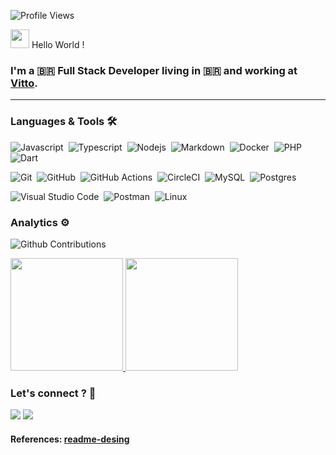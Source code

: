 ![Profile Views](http://estruyf-github.azurewebsites.net/api/VisitorHit?user=kaiorr&repo=kaiorr&countColorcountColor)

<img src="https://emojis.slackmojis.com/emojis/images/1531849430/4246/blob-sunglasses.gif?1531849430" width="30"/> Hello World !

### I'm a 🇧🇷  Full Stack Developer living in 🇧🇷 and working at [Vitto](http://sistemavitto.com.br/).

---
### Languages & Tools 🛠

![Javascript](https://img.shields.io/badge/-Javascript-05122A?style=flat&logo=Javascript)&nbsp;
![Typescript](https://img.shields.io/badge/-typescript-05122A?style=flat&logo=typescript&logoColor=white)&nbsp;
![Nodejs](https://img.shields.io/badge/-node.js-05122A?style=flat&logo=node.js&logoColor=white)&nbsp;
![Markdown](https://img.shields.io/badge/-Markdown-05122A?style=flat&logo=markdown)&nbsp;
![Docker](https://img.shields.io/badge/-Docker-05122A?style=flat&logo=docker)&nbsp;
![PHP](https://img.shields.io/badge/-Php-05122A?style=flat&logo=php&logoColor=blue)&nbsp;
![Dart](https://img.shields.io/badge/-Dart-05122A?style=flat&logo=dart&logoColor=green)

![Git](https://img.shields.io/badge/-Git-05122A?style=flat&logo=git)&nbsp;
![GitHub](https://img.shields.io/badge/-GitHub-05122A?style=flat&logo=github)&nbsp;
![GitHub Actions](https://img.shields.io/badge/GitHub%20Actions%20-05122A?style=flat&logo=github-actions&logoColor=white)&nbsp;
![CircleCI](https://img.shields.io/badge/CircleCI-05122A?style=flat&logo=circleci&logoColor=white)&nbsp;
![MySQL](https://img.shields.io/badge/-MySQL-05122A?style=flat&logo=mysql&logoColor=white)&nbsp;
![Postgres](https://img.shields.io/badge/-Postgres-05122A?style=flat&logo=postgresql)&nbsp;

![Visual Studio Code](https://img.shields.io/badge/-Visual%20Studio%20Code-05122A?style=flat&logo=visual-studio-code&logoColor=007ACC)&nbsp;
![Postman](https://img.shields.io/badge/-Postman-05122A?style=flat&logo=postman)&nbsp;
![Linux](https://img.shields.io/badge/-Linux-05122A?style=flat&logo=linux&logoColor=white)&nbsp;

### Analytics ⚙️

![Github Contributions](https://github-readme-streak-stats.herokuapp.com/?user=kaiorr)

<p align="left">
<a href="https://github.com/AVS1508">
  <img height="180em" src="https://github-readme-stats.vercel.app/api/?username=kaiorr&count_private=true&show_icons=true"/>
  <img height="180em" src="https://github-readme-stats-eight-theta.vercel.app/api/top-langs/?username=kaiorr&layout=compact&langs_count=8"/>
</a>
</p>

### Let's connect ? 🤝

<p align="left">
<a href="http://bit.ly/kaiorrlinkedin"><img src="https://img.shields.io/badge/-kaiorr-0077B5?style=flat&logo=Linkedin&logoColor=white"/></a>
<a href="mailto:kaio.rocharibeiro@gmail.com"><img src="https://img.shields.io/badge/-kaio.rocharibeiro@gmail.com-D14836?style=flat&logo=Gmail&logoColor=white"/></a>
</p>

#### References: [readme-desing](https://github.com/GuillaumeFalourd)
